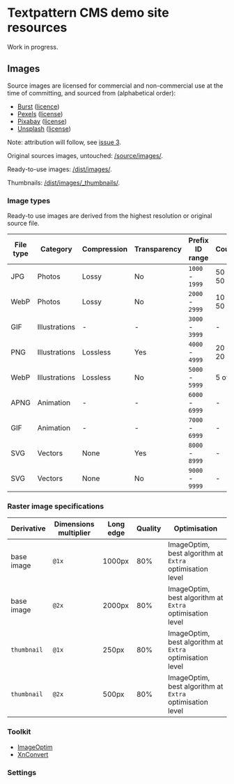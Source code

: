 # Textpattern CMS demo site resources

Work in progress.

## Images

Source images are licensed for commercial and non-commercial use at the time of committing, and sourced from (alphabetical order):

* [Burst](https://burst.shopify.com) ([licence](https://burst.shopify.com/legal/terms))
* [Pexels](https://www.pexels.com) ([license](https://www.pexels.com/photo-license/))
* [Pixabay](https://pixabay.com) ([license](https://pixabay.com/service/terms/#license))
* [Unsplash](https://unsplash.com) ([license](https://unsplash.com/license))

Note: attribution will follow, see [issue 3](https://github.com/petecooper/textpattern-demo-resources/issues/3).

Original sources images, untouched: [/source/images/](https://github.com/pragmatika/textpattern-demo-resources/tree/master/source/images).

Ready-to-use images: [/dist/images/](https://github.com/pragmatika/textpattern-demo-resources/tree/master/dist/images).

Thumbnails: [/dist/images/_thumbnails/](https://github.com/pragmatika/textpattern-demo-resources/tree/master/dist/images/_thumbnails).

### Image types

Ready-to use images are derived from the highest resolution or original source file.

| File type | Category | Compression | Transparency | Prefix ID range | Count |
|---|---|---|---|---|---|
| JPG | Photos | Lossy | No | `1000` - `1999` | 50 of 50 |
| WebP | Photos | Lossy | No | `2000` - `2999` | 10 of 50 |
| GIF | Illustrations | - | - | `3000` - `3999` | - |
| PNG | Illustrations | Lossless | Yes | `4000` - `4999` | 20 of 20 |
| WebP | Illustrations | Lossless | No | `5000` - `5999` | 5 of 5 |
| APNG | Animation | - | - | `6000` - `6999` | - |
| GIF | Animation | - | - | `7000` - `6999` | - |
| SVG | Vectors | None | Yes | `8000` - `8999` | - |
| SVG | Vectors | None | No | `9000` - `9999` | - |

### Raster image specifications

| Derivative | Dimensions multiplier | Long edge | Quality | Optimisation |
|---|---|---|---|---|
| base image | `@1x` | 1000px | 80% | ImageOptim, best algorithm at `Extra` optimisation level |
| base image | `@2x` | 2000px | 80% | ImageOptim, best algorithm at `Extra` optimisation level |
| `thumbnail` | `@1x` | 250px | 80% | ImageOptim, best algorithm at `Extra` optimisation level |
| `thumbnail` | `@2x` | 500px | 80% | ImageOptim, best algorithm at `Extra` optimisation level |

### Toolkit

* [ImageOptim](https://imageoptim.com/)
* [XnConvert](https://www.xnview.com/en/xnconvert/)


### Settings
